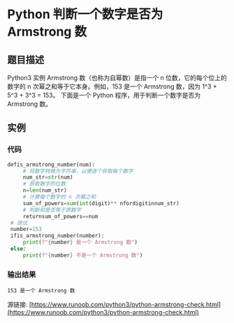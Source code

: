 # Python 判断一个数字是否为 Armstrong 数

## 题目描述
Python3 实例
Armstrong 数（也称为自幂数）是指一个 n 位数，它的每个位上的数字的 n 次幂之和等于它本身。例如，153 是一个 Armstrong 数，因为 1^3 + 5^3 + 3^3 = 153。
下面是一个 Python 程序，用于判断一个数字是否为 Armstrong 数。

## 实例
### 代码
```python
defis_armstrong_number(num):
     # 将数字转换为字符串，以便逐个获取每个数字
     num_str=str(num)
     # 获取数字的位数
     n=len(num_str)
     # 计算每个数字的 n 次幂之和
     sum_of_powers=sum(int(digit)** nfordigitinnum_str)
     # 判断和是否等于原数字
     returnsum_of_powers==num
 # 测试
 number=153
 ifis_armstrong_number(number):
     print(f"{number} 是一个 Armstrong 数")
 else:
     print(f"{number} 不是一个 Armstrong 数")
```
### 输出结果
```
153 是一个 Armstrong 数
```
源链接: [https://www.runoob.com/python3/python-armstrong-check.html](https://www.runoob.com/python3/python-armstrong-check.html)